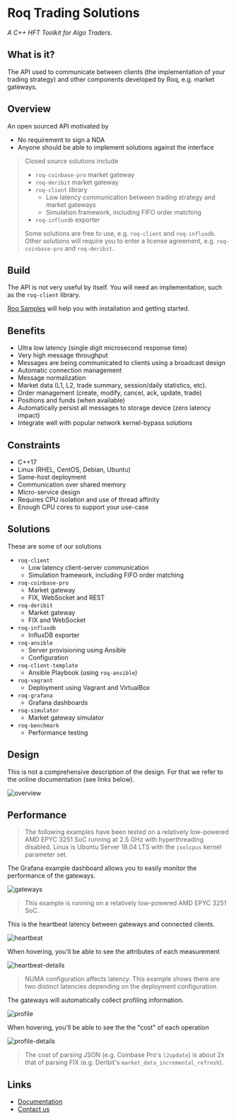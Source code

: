 # Roq Trading Solutions

*A C++ HFT Toolkit for Algo Traders*.


## What is it?

The API used to communicate between clients (the
implementation of your trading strategy) and other
components developed by Roq, e.g. market gateways.


## Overview

An open sourced API motivated by

* No requirement to sign a NDA
* Anyone should be able to implement solutions against the interface

> Closed source solutions include
> * `roq-coinbase-pro` market gateway
> * `roq-deribit` market gateway
> * `roq-client` library
>   * Low latency communication between trading strategy
>     and market gateways
>   * Simulation framework, including FIFO order matching
> * `roq-influxdb` exporter
>
> Some solutions are free to use, e.g. `roq-client` and `roq-influxdb`.
> Other solutions will require you to enter a license agreement, e.g.
> `roq-coinbase-pro` and `roq-deribit`.


## Build

The API is not very useful by itself.
You will need an implementation, such as the
`roq-client` library.

[Roq Samples](https://github.com/roq-trading/roq-api)
will help you with installation and getting started.


## Benefits

* Ultra low latency (single digit microsecond response time)
* Very high message throughput
* Messages are being communicated to clients using a broadcast design
* Automatic connection management
* Message normalization
* Market data (L1, L2, trade summary, session/daily statistics, etc).
* Order management (create, modify, cancel, ack, update, trade)
* Positions and funds (when available)
* Automatically persist all messages to storage device (zero latency impact)
* Integrate well with popular network kernel-bypass solutions

## Constraints

* C++17
* Linux (RHEL, CentOS, Debian, Ubuntu)
* Same-host deployment
* Communication over shared memory
* Micro-service design
* Requires CPU isolation and use of thread affinity
* Enough CPU cores to support your use-case


## Solutions

These are some of our solutions

* `roq-client`
  * Low latency client-server communication
  * Simulation framework, including FIFO order matching
* `roq-coinbase-pro`
  * Market gateway
  * FIX, WebSocket and REST
* `roq-deribit`
  * Market gateway
  * FIX and WebSocket
* `roq-influxdb`
  * InfluxDB exporter
* `roq-ansible`
  * Server provisioning using Ansible
  * Configuration
* `roq-client-template`
  * Ansible Playbook (using `roq-ansible`)
* `roq-vagrant`
  * Deployment using Vagrant and VirtualBox
* `roq-grafana`
  * Grafana dashboards
* `roq-simulator`
  * Market gateway simulator
* `roq-benchmark`
  * Performance testing


## Design

This is not a comprehensive description of the design.
For that we refer to the online documentation (see
links below).

![overview](assets/overview.png)

## Performance

> The following examples have been tested on a relatively
> low-powered AMD EPYC 3251 SoC running at 2.5 GHz with
> hyperthreading disabled.
> Linux is Ubuntu Server 18.04 LTS with the `isolcpus`
> kernel parameter set.

The Grafana example dashboard allows you to easily
monitor the performance of the gateways.

![gateways](assets/gateways.png)

> This example is running on a relatively low-powered
> AMD EPYC 3251 SoC.

This is the heartbeat latency between gateways and
connected clients.

![heartbeat](assets/heartbeat.png)

When hovering, you'll be able to see the attributes
of each measurement

![heartbeat-details](assets/heartbeat_details.png)

> NUMA configuration affects latency.
> This example shows there are two distinct latencies
> depending on the deployment configuration.

The gateways will automatically collect profiling
information.

![profile](assets/profile.png)

When hovering, you'll be able to see the the "cost"
of each operation

![profile-details](assets/profile_details.png)

> The cost of parsing JSON (e.g. Coinbase Pro's
> `l2update`) is about 2x that of parsing FIX
> (e.g. Deribit's `market_data_incremental_refresh`).


## Links

* [Documentation](https://roq-trading.com/docs)
* [Contact us](mailto:info@roq-trading.com)
